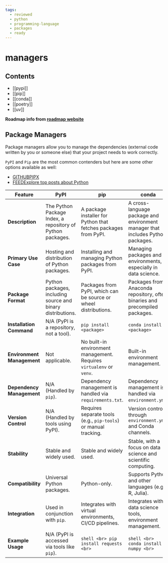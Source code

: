 ```yaml
---
tags:
  - reviewed
  - python
  - programming-language
  - packages
  - ready
---
```


# managers

## Contents

- [[pypi]]
- [[pip]]
- [[conda]]
- [[poetry]]
- [[uv]]

__Roadmap info from [roadmap website](https://roadmap.sh/python/managers)__

## Package Managers

Package managers allow you to manage the dependencies (external code written by you or someone else) that your project needs to work correctly.

`PyPI` and `Pip` are the most common contenders but here are some other options available as well:

- [GITHUBPIPX](https://github.com/pypa/pipx)
- [FEEDExplore top posts about Python](https://app.daily.dev/tags/python?ref=roadmapsh)

| Feature            | PyPI                                         | pip                                           | conda                                          | poetry                                       |
|--------------------|----------------------------------------------|----------------------------------------------|------------------------------------------------|----------------------------------------------|
| __Description__    | The Python Package Index, a repository of Python packages. | A package installer for Python that fetches packages from PyPI. | A cross-language package and environment manager that includes Python packages. | A dependency and packaging manager for Python using `pyproject.toml`. |
| __Primary Use Case__ | Hosting and distribution of Python packages. | Installing and managing Python packages from PyPI. | Managing packages and environments, especially in data science. | Dependency management and packaging for Python projects. |
| __Package Format__ | Python packages, including source and binary distributions. | Packages from PyPI, which can be source or wheel distributions. | Packages from Anaconda repository, often binaries and precompiled packages. | Packages specified in `pyproject.toml`, with metadata for building and dependencies. |
| __Installation Command__ | N/A (PyPI is a repository, not a tool). | `pip install <package>`                      | `conda install <package>`                      | `poetry add <package>`                       |
| __Environment Management__ | Not applicable.                            | No built-in environment management. Requires `virtualenv` or `venv`. | Built-in environment management.                | Integrated environment management via `poetry shell`. |
| __Dependency Management__ | N/A (Handled by `pip`).                     | Dependency management is handled via `requirements.txt`. | Dependency management is handled via `environment.yml`. | Dependency management is handled via `pyproject.toml`. |
| __Version Control__ | N/A (Handled by tools using PyPI).           | Requires separate tools (e.g., `pip-tools`) or manual tracking. | Version control through `environment.yml` and Conda channels. | Version control of dependencies through `pyproject.toml`. |
| __Stability__      | Stable and widely used.                      | Stable and widely used.                      | Stable, with a focus on data science and scientific computing. | Stable, with a focus on project management and packaging. |
| __Compatibility__  | Universal Python packages.                    | Python-only.                                | Supports Python and other languages (e.g., R, Julia). | Python-only, with a focus on modern packaging. |
| __Integration__    | Used in conjunction with `pip`.               | Integrates with virtual environments, CI/CD pipelines. | Integrates with data science tools, environment management. | Integrates with version control systems and build tools. |
| __Example Usage__  | N/A (PyPI is accessed via tools like `pip`).  | ```shell <br> pip install requests <br>```  | ```shell <br> conda install numpy <br>```     | ```shell <br> poetry add requests <br>```   |
